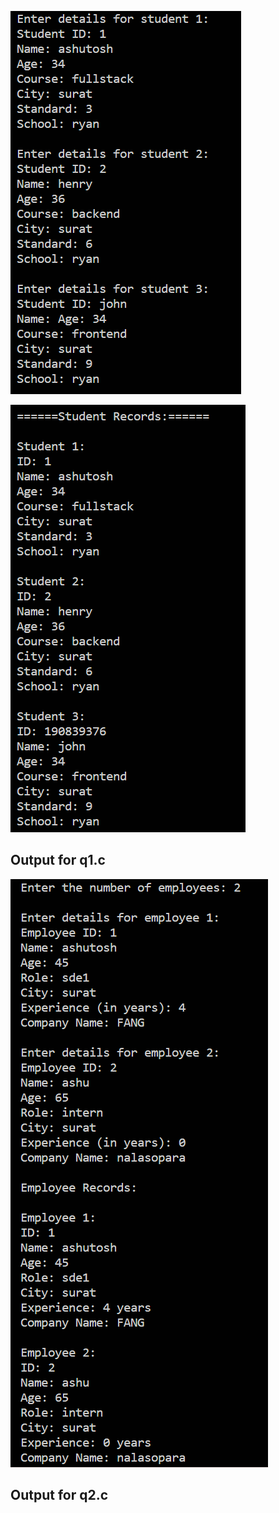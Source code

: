 ![output](./assets/image.png)

![output](./assets/image-1.png)

## Output for q1.c

![output](./assets/image-2.png)

## Output for q2.c
